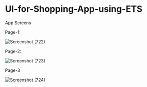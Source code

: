 # UI-for-Shopping-App-using-ETS
App Screens




Page-1:



![Screenshot (722)](https://user-images.githubusercontent.com/105175305/169634893-3e7b0784-a35d-4fa0-9d2b-c0a850ecefac.png)




Page-2:



![Screenshot (723)](https://user-images.githubusercontent.com/105175305/169634912-d6ca84fe-e321-4c60-adfa-b123eebd8d15.png)






Page-3



![Screenshot (724)](https://user-images.githubusercontent.com/105175305/169634921-7ea2e905-d4db-42fc-b6ca-3674df31c6ae.png)
